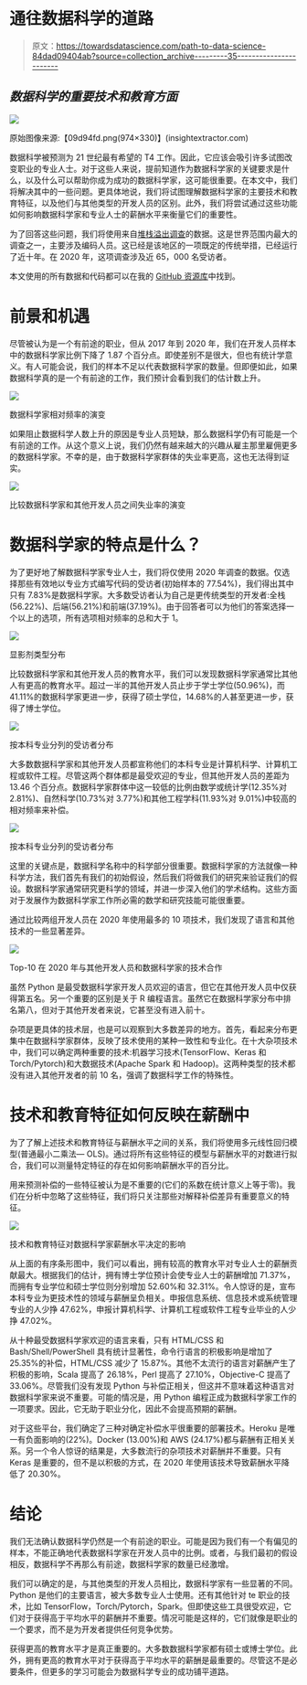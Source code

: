 # 通往数据科学的道路

> 原文：<https://towardsdatascience.com/path-to-data-science-84dad09404ab?source=collection_archive---------35----------------------->

## *数据科学的重要技术和教育方面*

![](img/f96d60ebb6e9ce6f715c6f7003b5b5c6.png)

原始图像来源:【09d94fd.png(974×330)】(insightextractor.com)

数据科学被预测为 21 世纪最有希望的 T4 工作。因此，它应该会吸引许多试图改变职业的专业人士。对于这些人来说，提前知道作为数据科学家的关键要求是什么，以及什么可以帮助你成为成功的数据科学家，这可能很重要。在本文中，我们将解决其中的一些问题。更具体地说，我们将试图理解数据科学家的主要技术和教育特征，以及他们与其他类型的开发人员的区别。此外，我们将尝试通过这些功能如何影响数据科学家和专业人士的薪酬水平来衡量它们的重要性。

为了回答这些问题，我们将使用来自[堆栈溢出调查](https://insights.stackoverflow.com/survey/2020)的数据。这是世界范围内最大的调查之一，主要涉及编码人员。这已经是该地区的一项既定的传统举措，已经运行了近十年。在 2020 年，这项调查涉及近 65，000 名受访者。

本文使用的所有数据和代码都可以在我的 [GitHub 资源库](https://github.com/leofmr/stack_ds)中找到。

# 前景和机遇

尽管被认为是一个有前途的职业，但从 2017 年到 2020 年，我们在开发人员样本中的数据科学家比例下降了 1.87 个百分点。即使差别不是很大，但也有统计学意义。有人可能会说，我们的样本不足以代表数据科学家的数量。但即便如此，如果数据科学真的是一个有前途的工作，我们预计会看到我们的估计数上升。

![](img/775f00cc3186ce388f534cf8d12818fd.png)

数据科学家相对频率的演变

如果阻止数据科学人数上升的原因是专业人员短缺，那么数据科学仍有可能是一个有前途的工作。从这个意义上说，我们仍然有越来越大的兴趣从雇主那里雇佣更多的数据科学家。不幸的是，由于数据科学家群体的失业率更高，这也无法得到证实。

![](img/9a8eeb9661955fab144d02766103f928.png)

比较数据科学家和其他开发人员之间失业率的演变

# 数据科学家的特点是什么？

为了更好地了解数据科学家专业人士，我们将仅使用 2020 年调查的数据。仅选择那些有效地以专业方式编写代码的受访者(初始样本的 77.54%)，我们得出其中只有 7.83%是数据科学家。大多数受访者认为自己是更传统类型的开发者:全栈(56.22%)、后端(56.21%)和前端(37.19%)。由于回答者可以为他们的答案选择一个以上的选项，所有选项相对频率的总和大于 1。

![](img/d04e9f72f446d462a184b36c7b1b221d.png)

显影剂类型分布

比较数据科学家和其他开发人员的教育水平，我们可以发现数据科学家通常比其他人有更高的教育水平。超过一半的其他开发人员止步于学士学位(50.96%)，而 41.11%的数据科学家更进一步，获得了硕士学位，14.68%的人甚至更进一步，获得了博士学位。

![](img/4654f2397d645cd1acfc8e3911dd11ae.png)

按本科专业分列的受访者分布

大多数数据科学家和其他开发人员都宣称他们的本科专业是计算机科学、计算机工程或软件工程。尽管这两个群体都是最受欢迎的专业，但其他开发人员的差距为 13.46 个百分点。数据科学家群体中这一较低的比例由数学或统计学(12.35%对 2.81%)、自然科学(10.73%对 3.77%)和其他工程学科(11.93%对 9.01%)中较高的相对频率来补偿。

![](img/5adb21c287daae0ea9c596139b8c9407.png)

按本科专业分列的受访者分布

这里的关键点是，数据科学名称中的科学部分很重要。数据科学家的方法就像一种科学方法，我们首先有我们的初始假设，然后我们将做我们的研究来验证我们的假设。数据科学家通常研究更科学的领域，并进一步深入他们的学术结构。这些方面对于发展作为数据科学家工作所必需的数学和研究技能可能很重要。

通过比较两组开发人员在 2020 年使用最多的 10 项技术，我们发现了语言和其他技术的一些显著差异。

![](img/8fba84aea2005fbfe3457689fbe1d721.png)

Top-10 在 2020 年与其他开发人员和数据科学家的技术合作

虽然 Python 是最受数据科学家开发人员欢迎的语言，但它在其他开发人员中仅获得第五名。另一个重要的区别是关于 R 编程语言。虽然它在数据科学家分布中排名第八，但对于其他开发者来说，它甚至没有进入前十。

杂项是更具体的技术层，也是可以观察到大多数差异的地方。首先，看起来分布更集中在数据科学家群体，反映了技术使用的某种一致性和专业化。在十大杂项技术中，我们可以确定两种重要的技术:机器学习技术(TensorFlow、Keras 和 Torch/Pytorch)和大数据技术(Apache Spark 和 Hadoop)。这两种类型的技术都没有进入其他开发者的前 10 名，强调了数据科学工作的特殊性。

# 技术和教育特征如何反映在薪酬中

为了了解上述技术和教育特征与薪酬水平之间的关系，我们将使用多元线性回归模型(普通最小二乘法— OLS)。通过将所有这些特征的模型与薪酬水平的对数进行拟合，我们可以测量特定特征的存在如何影响薪酬水平的百分比。

用来预测补偿的一些特征被认为是不重要的(它们的系数在统计意义上等于零)。我们在分析中忽略了这些特征，我们将只关注那些对解释补偿差异有重要意义的特征。

![](img/fa56f13facc755de8e1fe6c128d32342.png)

技术和教育特征对数据科学家薪酬水平决定的影响

从上面的有序条形图中，我们可以看出，拥有较高的教育水平对专业人士的薪酬贡献最大。根据我们的估计，拥有博士学位预计会使专业人士的薪酬增加 71.37%，而拥有专业学位和硕士学位则分别增加 52.60%和 32.31%。令人惊讶的是，宣布本科专业为更技术性的领域与薪酬呈负相关。申报信息系统、信息技术或系统管理专业的人少挣 47.62%，申报计算机科学、计算机工程或软件工程专业毕业的人少挣 47.02%。

从十种最受数据科学家欢迎的语言来看，只有 HTML/CSS 和 Bash/Shell/PowerShell 具有统计显著性，命令行语言的积极影响是增加了 25.35%的补偿，HTML/CSS 减少了 15.87%。其他不太流行的语言对薪酬产生了积极的影响，Scala 提高了 26.18%，Perl 提高了 27.10%，Objective-C 提高了 33.06%。尽管我们没有发现 Python 与补偿正相关，但这并不意味着这种语言对数据科学家来说不重要。可能的情况是，用 Python 编程正成为数据科学家工作的一项要求。因此，它无助于职业分化，因此不会提高预期的薪酬。

对于这些平台，我们确定了三种对确定补偿水平很重要的部署技术。Heroku 是唯一有负面影响的(22%)。Docker (13.00%)和 AWS (24.17%)都与薪酬有正相关关系。另一个令人惊讶的结果是，大多数流行的杂项技术对薪酬并不重要。只有 Keras 是重要的，但不是以积极的方式，在 2020 年使用该技术导致薪酬水平降低了 20.30%。

# 结论

我们无法确认数据科学仍然是一个有前途的职业。可能是因为我们有一个有偏见的样本，不能正确地代表数据科学家在开发人员中的比例。或者，与我们最初的假设相反，数据科学不再那么有前途，数据科学家的数量已经激增。

我们可以确定的是，与其他类型的开发人员相比，数据科学家有一些显著的不同。Python 是他们的主要语言，被大多数专业人士使用。还有其他针对 te 职业的技术，比如 TensorFlow，Torch/Pytorch，Spark。但即使这些工具很受欢迎，它们对于获得高于平均水平的薪酬并不重要。情况可能是这样的，它们就像是职业的一个要求，而不是为开发者提供任何竞争优势。

获得更高的教育水平才是真正重要的。大多数数据科学家都有硕士或博士学位。此外，拥有更高的教育水平对于获得高于平均水平的薪酬是最重要的。尽管这不是必要条件，但更多的学习可能会为数据科学专业的成功铺平道路。